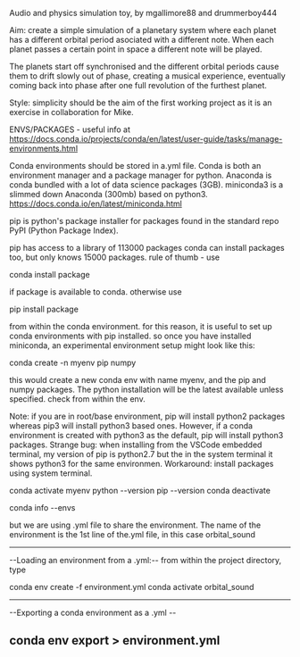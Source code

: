 Audio and physics simulation toy, by mgallimore88 and drummerboy444 

Aim: create a simple simulation of a planetary system where each planet has a different orbital period asociated with a different note.
When each planet passes a certain point in space a different note will be played. 

The planets start off synchronised and the different orbital periods cause them to drift slowly out of phase, creating a musical experience, eventually coming back into phase after one full revolution of the furthest planet.

Style: simplicity should be the aim of the first working project as it is an exercise in collaboration for Mike. 

ENVS/PACKAGES - useful info at 
https://docs.conda.io/projects/conda/en/latest/user-guide/tasks/manage-environments.html

Conda environments should be stored in a.yml file. 
Conda is both an environment manager and a package manager for python. Anaconda is conda bundled with a lot of data science packages (3GB).
miniconda3 is a slimmed down Anaconda (300mb) based on python3. 
https://docs.conda.io/en/latest/miniconda.html

pip is python's package installer for packages found in the standard repo PyPI (Python Package Index).


pip has access to a library of 113000 packages
conda can install packages too, but only knows 15000 packages.
rule of thumb - use 

conda install package

if package is available to conda. otherwise use 

pip install package

from within the conda environment.
for this reason, it is useful to set up conda environments with pip installed. so once you have installed miniconda, an experimental environment setup might look like this:

conda create -n myenv pip numpy

this would create a new conda env with name myenv, and the pip and numpy packages. The python installation will be the latest available unless specified. check from within the env.

Note: if you are in root/base environment, pip will install python2 packages whereas pip3 will install python3 based ones. 
However, if a conda environment is created with python3 as the default, pip will install python3 packages. Strange bug: when installing from the VSCode embedded terminal, my version of pip is python2.7 but the in the system terminal it shows python3 for the same environmen. Workaround: install packages using system terminal. 

conda activate myenv
python --version
pip --version
conda deactivate

conda info --envs

but we are using .yml file to share the environment. The name of the environment is the 1st line of the.yml file, in this case orbital_sound

--------------------------------------------
--Loading an environment from a .yml:--
from within the project directory, type

conda env create -f environment.yml
conda activate orbital_sound

--------------------------------------------
--Exporting a conda environment as a .yml --

conda env export > environment.yml
--------------------------------------------


